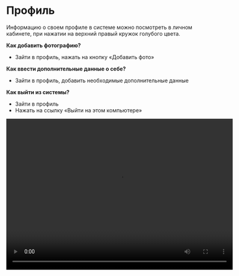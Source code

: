 # Профиль

Информацию о своем профиле в системе можно посмотреть в личном кабинете, при нажатии на верхний правый кружок голубого цвета. 

**Как добавить фотографию?**

- Зайти в профиль, нажать на кнопку «Добавить фото»

**Как ввести дополнительные данные о себе?**

- Зайти в профиль, добавить необходимые дополнительные данные

**Как выйти из системы?**

- Зайти в профиль
- Нажать на ссылку «Выйти на этом компьютере»


<video width="600" height="400" controls=true src="https://s3-eu-west-1.amazonaws.com/edu-prod/video/help_videos/13.mp4" type="video/mp4" />
